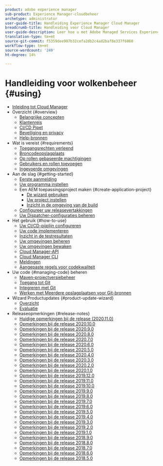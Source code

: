 ```yaml
---
product: adobe experience manager
sub-product: Experience Manager-cloudbeheer
archetype: administrator
user-guide-title: Handleiding Experience Manager Cloud Manager
breadcrumb-title: Handleiding voor Cloud Manager
user-guide-description: Leer hoe u met Adobe Managed Services Experience Manager in de cloud zelf kunt beheren.
translation-type: tm+mt
source-git-commit: f5359dee907b32cefa2db2c4ad2baf8e337f6060
workflow-type: tm+mt
source-wordcount: '249'
ht-degree: 14%

---
```



# Handleiding voor wolkenbeheer {#using}

+ [Inleiding tot Cloud Manager](introduction-to-cloud-manager.md)
+ Overzicht {#overview}
   + [Belangrijke concepten](key-concepts.md)
   + [Klantenreis](customer-journey.md)
   + [CI/CD Pipet](ci-cd-pipeline.md)
   + [Beveiliging en privacy](security-and-privacy.md)
   + [Help-bronnen](help-resources.md)
+ Wat is vereist {#requirements}
   + [Toegangsrechten verleend](access-rights-granted.md)
   + [Broncodeopslagplaats](source-code-repository.md)
   + [Op rollen gebaseerde machtigingen](role-based-permissions.md)
   + [Gebruikers en rollen toevoegen](setting-up-users-and-roles.md)
   + [Ingevoerde omgevingen](environments-provisioned.md)
+ Aan de slag {#getting-started}
   + [Eerste aanmelding](first-time-login.md)
   + [Uw programma instellen](setting-up-program.md)
   + Een AEM toepassingsproject maken {#create-application-project}
      + [De wizard gebruiken](using-the-wizard.md)
      + [Uw project instellen](setting-up-project.md)
      + [Inzicht in de omgeving van de build](build-environment-details.md)
   + [Configureer uw releasevertakkingen](configure-your-release-branches.md)
   + [Uw Dispatcher-configuraties beheren](dispatcher-configurations.md)
+ Het gebruik {#how-to-use}
   + [Uw CI/CD-pijplijn configureren](configuring-pipeline.md)
   + [Uw code implementeren](deploying-code.md)
   + [Inzicht in de testresultaten](understand-your-test-results.md)
   + [Uw omgevingen beheren](manage-your-environment.md)
   + [Uw omgevingen bewaken](monitor-your-environments.md)
   + [Cloud Manager-API](https://www.adobe.io/apis/experiencecloud/cloud-manager/docs.html)
   + [Cloud Manager CLI](https://github.com/adobe/aio-cli-plugin-cloudmanager/blob/master/README.md)
   + [Meldingen](notifications.md)
   + [Aangepaste regels voor codekwaliteit](custom-code-quality-rules.md)
+ Uw code {#managing-code} beheren
   + [Maven-projectversiebeheer](activating-maven-project.md)
   + [Toegang tot Git](accessing-git.md)
   + [Integreren met Git](setup-cloud-manager-git-integration.md)
   + [Werken met Meerdere opslagplaatsen voor Git-bronnen](/help/using/working-with-multiple-source-git-repos.md)
+ Wizard Productupdates {#product-update-wizard}
   + [Overzicht](overview-productupdate-wizard.md)
   + [Evaluatie](evaluation.md)
+ Releaseopmerkingen {#release-notes}
   + [Huidige opmerkingen bij de release (2020.11.0)](release-notes-current.md)
   + [Opmerkingen bij de release 2020.10.0](release-notes-2020-10-0.md)
   + [Opmerkingen bij de release 2020.9.0](release-notes-2020-9-0.md)
   + [Opmerkingen bij de release 2020.8.0](release-notes-2020-8-0.md)
   + [Opmerkingen bij de release 2020.7.0](release-notes-2020-7-0.md)
   + [Opmerkingen bij de release 2020.6.0](release-notes-2020-6-0.md)
   + [Opmerkingen bij de release 2020.5.0](release-notes-2020-5-0.md)
   + [Opmerkingen bij de release 2020.4.0](release-notes-2020-4-0.md)
   + [Opmerkingen bij de release 2020.3.0](release-notes-2020-3-0.md)
   + [Opmerkingen bij de release 2020.2.0](release-notes-2020-2-0.md)
   + [Opmerkingen bij de release 2020.1.0](release-notes-2020-1-0.md)
   + [Opmerkingen bij de release 2019.12.0](release-notes-2019-12-0.md)
   + [Opmerkingen bij de release 2019.11.0](release-notes-2019-11-0.md)
   + [Opmerkingen bij de release 2019.10.0](release-notes-2019-10-0.md)
   + [Opmerkingen bij de release 2019.9.0](release-notes-2019-9-0.md)
   + [Opmerkingen bij de release 2019.8.0](release-notes-2019-8-0.md)
   + [Opmerkingen bij de release 2019.7.0](release-notes-2019-7-0.md)
   + [Opmerkingen bij de release 2019.6.0](release-notes-2019-6-0.md)
   + [Opmerkingen bij de release 2019.5.0](release-notes-2019-5-0.md)
   + [Opmerkingen bij de release 2019.4.0](release-notes-2019-4-0.md)
   + [Opmerkingen bij de release 2019.3.0](release-notes-2019-3-0.md)
   + [Opmerkingen bij de release 2019.2.0](release-notes-2019-2-0.md)
   + [Opmerkingen bij de release 2019.1.0](release-notes-2019-1-0.md)
   + [Opmerkingen bij de release 2018.9.0](release-notes-2018-9-0.md)
   + [Opmerkingen bij de release 2018.8.0](release-notes-2018-8-0.md)
   + [Opmerkingen bij de release 2018.7.0](release-notes-2018-7-0.md)
   + [Opmerkingen bij de release 2018.6.0](release-notes-2018-6-0.md)
   + [Opmerkingen bij de release 2018.5.0](release-notes-2018-5-0.md)
